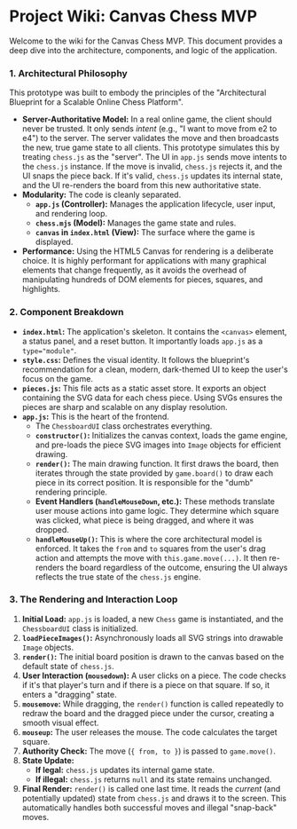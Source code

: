 # Project Wiki: Canvas Chess MVP

Welcome to the wiki for the Canvas Chess MVP. This document provides a deep dive into the architecture, components, and logic of the application.

### 1. Architectural Philosophy

This prototype was built to embody the principles of the "Architectural Blueprint for a Scalable Online Chess Platform".

*   **Server-Authoritative Model:** In a real online game, the client should never be trusted. It only sends *intent* (e.g., "I want to move from e2 to e4") to the server. The server validates the move and then broadcasts the new, true game state to all clients. This prototype simulates this by treating `chess.js` as the "server". The UI in `app.js` sends move intents to the `chess.js` instance. If the move is invalid, `chess.js` rejects it, and the UI snaps the piece back. If it's valid, `chess.js` updates its internal state, and the UI re-renders the board from this new authoritative state.
*   **Modularity:** The code is cleanly separated.
    *   **`app.js` (Controller):** Manages the application lifecycle, user input, and rendering loop.
    *   **`chess.mjs` (Model):** Manages the game state and rules.
    *   **`canvas` in `index.html` (View):** The surface where the game is displayed.
*   **Performance:** Using the HTML5 Canvas for rendering is a deliberate choice. It is highly performant for applications with many graphical elements that change frequently, as it avoids the overhead of manipulating hundreds of DOM elements for pieces, squares, and highlights.

### 2. Component Breakdown

*   **`index.html`:** The application's skeleton. It contains the `<canvas>` element, a status panel, and a reset button. It importantly loads `app.js` as a `type="module"`.
*   **`style.css`:** Defines the visual identity. It follows the blueprint's recommendation for a clean, modern, dark-themed UI to keep the user's focus on the game.
*   **`pieces.js`:** This file acts as a static asset store. It exports an object containing the SVG data for each chess piece. Using SVGs ensures the pieces are sharp and scalable on any display resolution.
*   **`app.js`:** This is the heart of the frontend.
    *   The `ChessboardUI` class orchestrates everything.
    *   **`constructor()`:** Initializes the canvas context, loads the game engine, and pre-loads the piece SVG images into `Image` objects for efficient drawing.
    *   **`render()`:** The main drawing function. It first draws the board, then iterates through the state provided by `game.board()` to draw each piece in its correct position. It is responsible for the "dumb" rendering principle.
    *   **Event Handlers (`handleMouseDown`, etc.):** These methods translate user mouse actions into game logic. They determine which square was clicked, what piece is being dragged, and where it was dropped.
    *   **`handleMouseUp()`:** This is where the core architectural model is enforced. It takes the `from` and `to` squares from the user's drag action and attempts the move with `this.game.move(...)`. It then re-renders the board regardless of the outcome, ensuring the UI always reflects the true state of the `chess.js` engine.

### 3. The Rendering and Interaction Loop

1.  **Initial Load:** `app.js` is loaded, a new `Chess` game is instantiated, and the `ChessboardUI` class is initialized.
2.  **`loadPieceImages()`:** Asynchronously loads all SVG strings into drawable `Image` objects.
3.  **`render()`:** The initial board position is drawn to the canvas based on the default state of `chess.js`.
4.  **User Interaction (`mousedown`):** A user clicks on a piece. The code checks if it's that player's turn and if there is a piece on that square. If so, it enters a "dragging" state.
5.  **`mousemove`:** While dragging, the `render()` function is called repeatedly to redraw the board and the dragged piece under the cursor, creating a smooth visual effect.
6.  **`mouseup`:** The user releases the mouse. The code calculates the target square.
7.  **Authority Check:** The move (`{ from, to }`) is passed to `game.move()`.
8.  **State Update:**
    *   **If legal:** `chess.js` updates its internal game state.
    *   **If illegal:** `chess.js` returns `null` and its state remains unchanged.
9.  **Final Render:** `render()` is called one last time. It reads the *current* (and potentially updated) state from `chess.js` and draws it to the screen. This automatically handles both successful moves and illegal "snap-back" moves.
